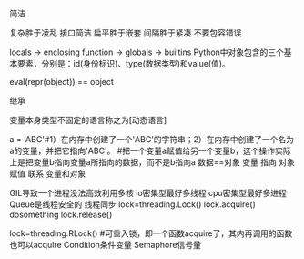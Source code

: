 简洁

复杂胜于凌乱 接口简洁
扁平胜于嵌套
间隔胜于紧凑
不要包容错误


locals -> enclosing function -> globals -> builtins
Python中对象包含的三个基本要素，分别是：id(身份标识)、type(数据类型)和value(值)。


eval(repr(object)) == object

继承

变量本身类型不固定的语言称之为[动态语言]

a = 'ABC'#1）在内存中创建了一个'ABC'的字符串；2）在内存中创建了一个名为a的变量，并把它指向'ABC'。
#把一个变量a赋值给另一个变量b，这个操作实际上是把变量b指向变量a所指向的数据，而不是b指向a
数据==对象
变量 指向 对象
赋值 联系 变量和对象

GIL导致一个进程没法高效利用多核
io密集型最好多线程
cpu密集型最好多进程
Queue是线程安全的
线程同步
lock=threading.Lock()
lock.acquire()
dosomething
lock.release()
 
lock=threading.RLock() #可重入锁，即一个函数acquire了，其内再调用的函数也可以acquire
Condition条件变量
Semaphore信号量
